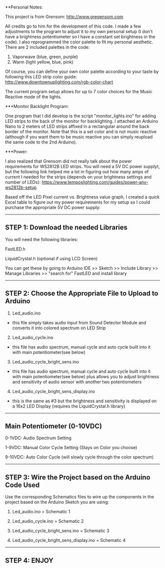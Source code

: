 **Personal Notes:

This project is from Grensom: http://www.gregensom.com

All credits go to him for the development of this code. I made a few adjustments to the program to adjust it to my own personal setup (I don't have a brightness potentiometer so I have a constant set brightness in the code). I also reprogrammed the color palette to fit my personal aesthetic. There are 2 included palettes in the code:
1. Vaporwave (blue, green, purple)
2. Warm (light yellow, blue, pink)

Of course, you can define your own color palette according to your taste by following this LED strip color guide:
http://www.downtownuplighting.com/rgb-color-chart

The current program setup allows for up to 7 color choices for the Music Reactive mode of the lights.

***Monitor Backlight Program:

One program that I did develop is the script "monitor_lights.ino" for adding LED strips to the back of the monitor for backlighting. I attached an Arduino Nano to 2 meters of LED strips affixed in a rectangular around the back border of the monitor. Note that this is a set color and is not music reactive (although if you want them to be music reactive you can simply reupload the same code to the 2nd Arduino).  

***Power:

I also realized that Grensom did not really talk about the power requirements for WS2812B LED strips. You will need a 5V DC power supplyt, but the following link helped me a lot in figuring out how many amps of current I needed for the strips (depends on your brightness settings and number of LEDs):
https://www.temposlighting.com/guides/power-any-ws2812b-setup

Based off the LED Pixel current vs. Brightness value graph, I created a quick Excel table to figure out my power requirements for my setup so I could purchase the appropriate 5V DC power supply:


----------------------------------------------------------
STEP 1: Download the needed Libraries
----------------------------------------------------------
You will need the following libraries:

FastLED.h

LiquidCrystal.h (optional if using LCD Screen)

You can get these by going to Arduino IDE >> Sketch >> Include Library >> Manage Libraries >> "search for" FastLED and install library

----------------------------------------------------------
STEP 2: Choose the Appropriate File to Upload to Arduino
----------------------------------------------------------
1. Led_audio.ino
- this file simply takes audio input from Sound Detector Module and converts it into colored spectrum on LED Strip

2. Led_audio_cycle.ino
- this file has audio spectrum, manual cycle and auto cycle built into it with main potentiometer(see below)

3. Led_audio_cycle_bright_sens.ino
- this file has audio spectrum, manual cycle and auto cycle built into it with main potentiometer(see below) plus allows you to adjust brightness and sensitivity of audio sensor with another two potentiometers

4. Led_audio_cycle_bright_sens_display.ino
- this is the same as #3 but the brightness and sensitivity is displayed on a 16x2 LED Display (requires the LiquidCrystal.h library)

----------------------------
Main Potentiometer (0-10VDC)
----------------------------
0-1VDC: Audio Spectrum Setting

1-9VDC: Manual Color Cycle Setting (Stays on Color you choose)

9-10VDC: Auto Color Cycle (will slowly cycle through the color spectrum)

----------------------------------------------------------
STEP 3: Wire the Project based on the Arduino Code Used
----------------------------------------------------------

Use the corresponding Schematics files to wire up the components in the project based on the Arduino Sketch you are using:

1. Led_audio.ino = Schematic 1

2. Led_audio_cycle.ino = Schematic 2

3. Led_audio_cycle_bright_sens.ino = Schematic 3

4. Led_audio_cycle_bright_sens_display.ino = Schematic 4

----------------------------------------------------------
STEP 4: ENJOY
----------------------------------------------------------
